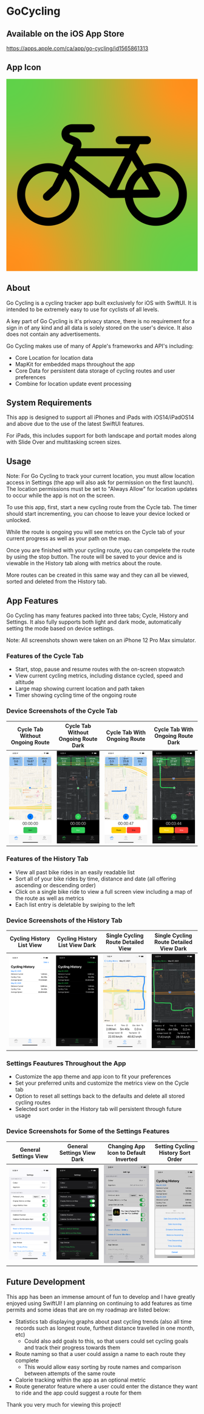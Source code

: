 # GoCycling

## Available on the iOS App Store
https://apps.apple.com/ca/app/go-cycling/id1565861313

## App Icon

![alt text](Screenshots/GoCyclingDefaultIcon1024.png?raw=true)

## About

Go Cycling is a cycling tracker app built exclusively for iOS with SwiftUI. It is intended to be extremely easy to use for cyclists of all levels.

A key part of Go Cycling is it's privacy stance, there is no requirement for a sign in of any kind and all data is solely stored on the user's device. It also does not contain any advertisements.

Go Cycling makes use of many of Apple's frameworks and API's including:
* Core Location for location data
* MapKit for embedded maps throughout the app
* Core Data for persistent data storage of cycling routes and user preferences
* Combine for location update event processing

## System Requirements

This app is designed to support all iPhones and iPads with iOS14/iPadOS14 and above due to the use of the latest SwiftUI features.

For iPads, this includes support for both landscape and portait modes along with Slide Over and multitasking screen sizes.

## Usage

Note: For Go Cycling to track your current location, you must allow location access in Settings (the app will also ask for permission on the first launch). The location permissions must be set to "Always Allow" for location updates to occur while the app is not on the screen.

To use this app, first, start a new cycling route from the Cycle tab. The timer should start incrementing, you can choose to leave your device locked or unlocked.

While the route is ongoing you will see metrics on the Cycle tab of your current progress as well as your path on the map.

Once you are finished with your cycling route, you can compelete the route by using the stop button. The route will be saved to your device and is viewable in the History tab along with metrics about the route.

More routes can be created in this same way and they can all be viewed, sorted and deleted from the History tab.

## App Features

Go Cycling has many features packed into three tabs; Cycle, History and Settings. It also fully supports both light and dark mode, automatically setting the mode based on device settings.

Note: All screenshots shown were taken on an iPhone 12 Pro Max simulator.

### Features of the Cycle Tab
* Start, stop, pause and resume routes with the on-screen stopwatch
* View current cycling metrics, including distance cycled, speed and altitude
* Large map showing current location and path taken
* Timer showing cycling time of the ongoing route

### Device Screenshots of the Cycle Tab
Cycle Tab Without Ongoing Route | Cycle Tab Without Ongoing Route Dark | Cycle Tab With Ongoing Route | Cycle Tab With Ongoing Route Dark
------------------------------- | ------------------------------------ | ---------------------------- | ---------------------------------
![alt text](Screenshots/App_Store_iPhone_12_Pro_Max/1.png?raw=true) | ![alt text](Screenshots/App_Store_iPhone_12_Pro_Max/2.png?raw=true) | ![alt text](Screenshots/App_Store_iPhone_12_Pro_Max/3.png?raw=true) | ![alt text](Screenshots/App_Store_iPhone_12_Pro_Max/4.png?raw=true)

### Features of the History Tab
* View all past bike rides in an easily readable list
* Sort all of your bike rides by time, distance and date (all offering ascending or descending order)
* Click on a single bike ride to view a full screen view including a map of the route as well as metrics
* Each list entry is deletable by swiping to the left

### Device Screenshots of the History Tab
Cycling History List View | Cycling History List View Dark | Single Cycling Route Detailed View | Single Cycling Route Detailed View Dark
------------------------------- | ------------------------------------ | ---------------------------- | ---------------------------------
![alt text](Screenshots/App_Store_iPhone_12_Pro_Max/5.png?raw=true) | ![alt text](Screenshots/App_Store_iPhone_12_Pro_Max/6.png?raw=true) | ![alt text](Screenshots/App_Store_iPhone_12_Pro_Max/7.png?raw=true) | ![alt text](Screenshots/App_Store_iPhone_12_Pro_Max/8.png?raw=true)

### Settings Feautures Throughout the App
* Customize the app theme and app icon to fit your preferences
* Set your preferred units and customize the metrics view on the Cycle tab
* Option to reset all settings back to the defaults and delete all stored cycling routes
* Selected sort order in the History tab will persistent through future usage

### Device Screenshots for Some of the Settings Features
General Settings View | General Settings View Dark | Changing App Icon to Default Inverted | Setting Cycling History Sort Order
------------------------------- | ------------------------------------ | ---------------------------- | ---------------------------------
![alt text](Screenshots/App_Store_iPhone_12_Pro_Max/9.png?raw=true) | ![alt text](Screenshots/App_Store_iPhone_12_Pro_Max/10.png?raw=true) | ![alt text](Screenshots/App_Store_iPhone_12_Pro_Max/12.png?raw=true) | ![alt text](Screenshots/App_Store_iPhone_12_Pro_Max/11.png?raw=true)

## Future Development

This app has been an immense amount of fun to develop and I have greatly enjoyed using SwiftUI! I am planning on continuing to add features as time permits and some ideas that are on my roadmap are listed below:
* Statistics tab displaying graphs about past cycling trends (also all time records such as longest route, furthest distance travelled in one month, etc)
  * Could also add goals to this, so that users could set cycling goals and track their progress towards them
* Route naming so that a user could assign a name to each route they complete
  * This would allow easy sorting by route names and comparison between attempts of the same route
* Calorie tracking within the app as an optional metric
* Route generator feature where a user could enter the distance they want to ride and the app could suggest a route for them

Thank you very much for viewing this project!
